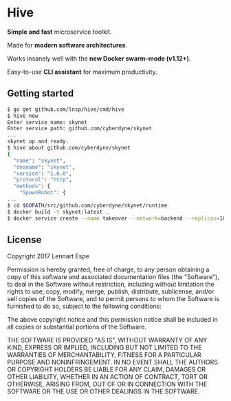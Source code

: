 # Hive
**Simple and fast** microservice toolkit.

Made for **modern software architectures**.

Works insanely well with the **new Docker swarm-mode (v1.12+)**.

Easy-to-use **CLI assistant** for maximum productivity.

## Getting started
```bash
$ go get github.com/lnsp/hive/cmd/hive
$ hive new
Enter service name: skynet
Enter service path: github.com/cyberdyne/skynet
...
skynet up and ready.
$ hive about github.com/cyberdyne/skynet
{
  "name": "skynet",
  "dnsname": "skynet",
  "version": "1.0.0",
  "protocol": "http",
  "methods": {
    "SpawnRobot": {
...
$ cd $GOPATH/src/github.com/cyberdyne/skynet/runtime
$ docker build -t skynet:latest .
$ docker service create --name takeover --network=backend --replicas=1000 skynet:latest
```
## License
Copyright 2017 Lennart Espe

Permission is hereby granted, free of charge, to any person obtaining a copy of this software and associated documentation files (the "Software"), to deal in the Software without restriction, including without limitation the rights to use, copy, modify, merge, publish, distribute, sublicense, and/or sell copies of the Software, and to permit persons to whom the Software is furnished to do so, subject to the following conditions:

The above copyright notice and this permission notice shall be included in all copies or substantial portions of the Software.

THE SOFTWARE IS PROVIDED "AS IS", WITHOUT WARRANTY OF ANY KIND, EXPRESS OR IMPLIED, INCLUDING BUT NOT LIMITED TO THE WARRANTIES OF MERCHANTABILITY, FITNESS FOR A PARTICULAR PURPOSE AND NONINFRINGEMENT. IN NO EVENT SHALL THE AUTHORS OR COPYRIGHT HOLDERS BE LIABLE FOR ANY CLAIM, DAMAGES OR OTHER LIABILITY, WHETHER IN AN ACTION OF CONTRACT, TORT OR OTHERWISE, ARISING FROM, OUT OF OR IN CONNECTION WITH THE SOFTWARE OR THE USE OR OTHER DEALINGS IN THE SOFTWARE.
